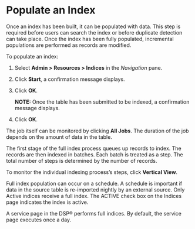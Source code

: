 # Populate an Index

Once an index has been built, it can be populated with data. This step
is required before users can search the index or before duplicate
detection can take place. Once the index has been fully populated,
incremental populations are performed as records are modified.

To populate an index:

1.  Select **Admin \> Resources \> Indices** in the *Navigation* pane.

2.  Click **Start**, a confirmation message displays.

3.  Click **OK**.
    
    **NOTE:** Once the table has been submitted to be indexed, a
    confirmation message displays.

4.  Click **OK**.

The job itself can be monitored by clicking **All Jobs**. The duration
of the job depends on the amount of data in the table.

The first stage of the full index process queues up records to index.
The records are then indexed in batches. Each batch is treated as a
step. The total number of steps is determined by the number of records.

To monitor the individual indexing process’s steps, click **Vertical
View**.

Full index population can occur on a schedule. A schedule is important
if data in the source table is re-imported nightly by an external
source. Only Active indices receive a full index. The ACTIVE check box
on the Indices page indicates the index is active.

A service page in the DSP® performs full indices. By default, the
service page executes once a day.
